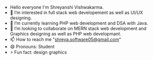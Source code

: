 -  Hello everyone I'm Shreyanshi Vishwakarma.
- 👀 I’m interested in full stack web developement as well as UI/UX designing.
- 🌱 I’m currently learning PHP web development and DSA with Java.
- 💞️ I’m looking to collaborate on MERN stack web development and Graphics designing as well as PHP web developmant.
- 📫 How to reach me "shreya.software05@gmail.com"
- 😄 Pronouns: Student
- ⚡ Fun fact: design graphics

<!---
Shreyanshi06/Shreyanshi06 is a ✨ special ✨ repository because its `README.md` (this file) appears on your GitHub profile.
You can click the Preview link to take a look at your changes.
--->

